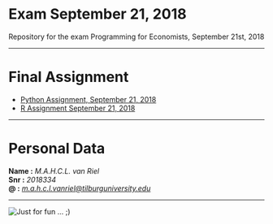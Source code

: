 # Exam September 21, 2018
Repository for the exam Programming for Economists, September 21st, 2018  
___  
# Final Assignment  
* [Python Assignment, September 21, 2018](https://github.com/u220869/exam_sep_21/blob/master/exam_Sep_21_2018.ipynb)
* [R Assignment September 21, 2018](https://github.com/u220869/exam_sep_21/blob/master/R%20Exam%20Spet%2021.ipynb)  

___  

# Personal Data
**Name :** *M.A.H.C.L. van Riel*  
**Snr :** *2018334*  
**@ :** *m.a.h.c.l.vanriel@tilburguniversity.edu*  

___  

![](http://gif-finder.com/wp-content/uploads/2015/12/Bored-cat.gif "Just for fun ... ;)")

